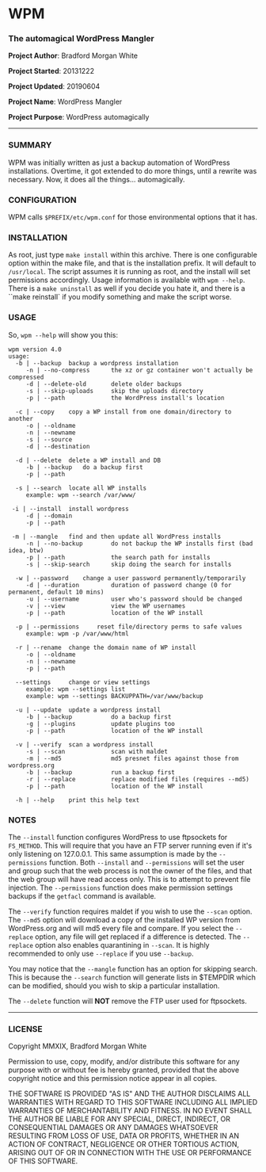 # WPM

### The automagical WordPress Mangler

**Project Author**: Bradford Morgan White

**Project Started**: 20131222

**Project Updated**: 20190604

**Project Name**: WordPress Mangler

**Project Purpose**: WordPress automagically

---

### SUMMARY

WPM was initially written as just a backup automation of WordPress installations. Overtime, it got extended to do more things, until a rewrite was necessary. Now, it does all the things... automagically.

### CONFIGURATION

WPM calls `$PREFIX/etc/wpm.conf` for those environmental options that it has.

### INSTALLATION

As root, just type `make install` within this archive. There is one configurable option within the make file, and that is the installation prefix. It will default to `/usr/local`. The script assumes it is running as root, and the install will set permissions accordingly. Usage information is available with `wpm --help`. There is a `make uninstall` as well if you decide you hate it, and there is a ``make reinstall` if you modify something and make the script worse.

### USAGE

So, `wpm --help` will show you this:

```
wpm version 4.0
usage:
  -b | --backup	 backup a wordpress installation 
	 -n | --no-compress    	 the xz or gz container won't actually be compressed 
	 -d | --delete-old     	 delete older backups 
	 -s | --skip-uploads   	 skip the uploads directory 
	 -p | --path           	 the WordPress install's location 

  -c | --copy	 copy a WP install from one domain/directory to another 
	 -o | --oldname 
	 -n | --newname 
	 -s | --source 
	 -d | --destination 

  -d | --delete	 delete a WP install and DB 
	 -b | --backup	 do a backup first 
	 -p | --path 

  -s | --search	 locate all WP installs 
	 example: wpm --search /var/www/ 

 -i | --install	 install wordpress 
	 -d | --domain 
	 -p | --path 

 -m | --mangle	 find and then update all WordPress installs 
	 -n | --no-backup      	 do not backup the WP installs first (bad idea, btw) 
	 -p | --path           	 the search path for installs 
	 -s | --skip-search    	 skip doing the search for installs 

  -w | --password	 change a user password permanently/temporarily 
	 -d | --duration       	 duration of password change (0 for permanent, default 10 mins) 
	 -u | --username       	 user who's password should be changed 
	 -v | --view           	 view the WP usernames 
	 -p | --path           	 location of the WP install 

  -p | --permissions	 reset file/directory perms to safe values 
	 example: wpm -p /var/www/html 

  -r | --rename	 change the domain name of WP install 
	 -o | --oldname 
	 -n | --newname 
	 -p | --path 

  --settings	 change or view settings 
	 example: wpm --settings list 
	 example: wpm --settings BACKUPPATH=/var/www/backup 

  -u | --update	 update a wordpress install 
	 -b | --backup         	 do a backup first 
	 -g | --plugins        	 update plugins too 
	 -p | --path           	 location of the WP install 

  -v | --verify	 scan a wordpress install 
	 -s | --scan           	 scan with maldet 
	 -m | --md5            	 md5 presnet files against those from wordpress.org 
	 -b | --backup         	 run a backup first 
	 -r | --replace        	 replace modified files (requires --md5) 
	 -p | --path           	 location of the WP install 

  -h | --help	 print this help text
```

### NOTES

The `--install` function configures WordPress to use ftpsockets for `FS_METHOD`. This will require that you have an FTP server running even if it's only listening on 127.0.0.1. This same assumption is made by the `--permissions` function. Both `--install` and `--permissions` will set the user and group such that the web process is not the owner of the files, and that the web group will have read access only. This is to attempt to prevent file injection. The `--permissions` function does make permission settings backups if the `getfacl` command is available.

The `--verify` function requires maldet if you wish to use the `--scan` option. The `--md5` option will download a copy of the installed WP version from WordPress.org and will md5 every file and compare. If you select the `--replace` option, any file will get replaced if a difference is detected. The `--replace` option also enables quarantining in `--scan`. It is highly recommended to only use `--replace` if you use `--backup`.

You may notice that the `--mangle` function has an option for skipping search. This is because the `--search` function will generate lists in $TEMPDIR which can be modified, should you wish to skip a particular installation.

The `--delete` function will **NOT** remove the FTP user used for ftpsockets.

---

### LICENSE

Copyright MMXIX, Bradford Morgan White

Permission to use, copy, modify, and/or distribute this software for any purpose with or without fee is hereby granted, provided that the above copyright notice and this permission notice appear in all copies.

THE SOFTWARE IS PROVIDED "AS IS" AND THE AUTHOR DISCLAIMS ALL WARRANTIES WITH REGARD TO THIS SOFTWARE INCLUDING ALL IMPLIED WARRANTIES OF MERCHANTABILITY AND FITNESS. IN NO EVENT SHALL THE AUTHOR BE LIABLE FOR ANY SPECIAL, DIRECT, INDIRECT, OR CONSEQUENTIAL DAMAGES OR ANY DAMAGES WHATSOEVER RESULTING FROM LOSS OF USE, DATA OR PROFITS, WHETHER IN AN ACTION OF CONTRACT, NEGLIGENCE OR OTHER TORTIOUS ACTION, ARISING OUT OF OR IN CONNECTION WITH THE USE OR PERFORMANCE OF THIS SOFTWARE.
